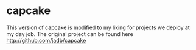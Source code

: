 # capcake
This version of capcake is modified to my liking for projects we deploy at my day job. 
The original project can be found here http://github.com/jadb/capcake